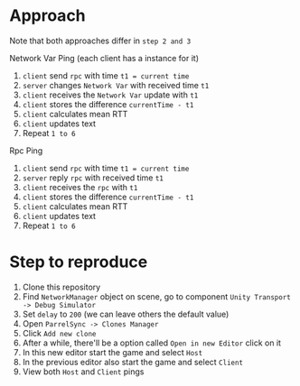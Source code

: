 # Approach
Note that both approaches differ in `step 2 and 3`

Network Var Ping (each client has a instance for it)
1. `client` send `rpc` with time `t1 = current time`
2. `server` changes `Network Var` with received time `t1`
3. `client` receives the `Network Var` update with `t1`
4. `client` stores the difference `currentTime - t1`
5. `client` calculates mean RTT
6. `client` updates text
7. Repeat `1 to 6`

Rpc Ping
1. `client` send `rpc` with time `t1 = current time`
2. `server` reply `rpc` with received time `t1`
3. `client` receives the `rpc` with `t1`
4. `client` stores the difference `currentTime - t1`
5. `client` calculates mean RTT
6. `client` updates text
7. Repeat `1 to 6`

# Step to reproduce

1. Clone this repository
2. Find `NetworkManager` object on scene, go to component `Unity Transport -> Debug Simulator`
3. Set `delay` to `200` (we can leave others the default value)
4. Open `ParrelSync -> Clones Manager`
5. Click `Add new clone`
6. After a while, there'll be a option called `Open in new Editor` click on it
7. In this new editor start the game and select `Host`
8. In the previous editor also start the game and select `Client`
9. View both `Host` and `Client` pings
